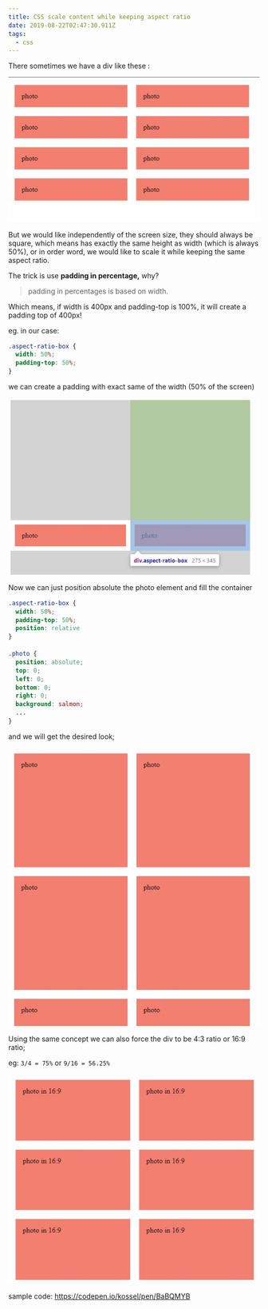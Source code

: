 ```yaml
---
title: CSS scale content while keeping aspect ratio
date: 2019-08-22T02:47:30.911Z
tags:
  - css
---
```

There sometimes we have a div like these :

![](/static/images/uploads/cafdsfdsdpture.jpg "divs")

But we would like independently of the screen size, they should always be square, which means has exactly the same height as width (which is always 50%), or in order word, we would like to scale it while keeping the same aspect ratio.

The trick is use **padding in percentage,** why?

> padding in percentages is based on width.

Which means, if width is 400px and padding-top is 100%, it will create a padding top of 400px!

eg. in our case:

```css
.aspect-ratio-box {
  width: 50%;
  padding-top: 50%;
}
```

we can create a padding with exact same of the width (50% of the screen)

![](/static/images/uploads/captfgbvccbcvure.jpg "50% padding")

Now we can just position absolute the photo element and fill the container

```css
.aspect-ratio-box {
  width: 50%;
  padding-top: 50%;
  position: relative
}

.photo {
  position: absolute;
  top: 0;
  left: 0;
  bottom: 0;
  right: 0;
  background: salmon;
  ...
}
```

and we will get the desired look;

![](/static/images/uploads/cavcvxcvpture.jpg)

Using the same concept we can also force the div to be 4:3 ratio or 16:9 ratio;

eg: `3/4 = 75%` or  `9/16 = 56.25%`

![](/static/images/uploads/captufdsbvre.jpg)

sample code: <https://codepen.io/kossel/pen/BaBQMYB>
